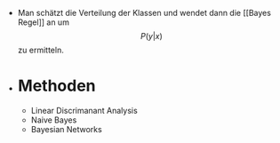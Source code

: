 - Man schätzt die Verteilung der Klassen und wendet dann die [[Bayes Regel]] an um $$P(y|x)$$ zu ermitteln.
- # Methoden
	- Linear Discrimanant Analysis
	- Naive Bayes
	- Bayesian Networks